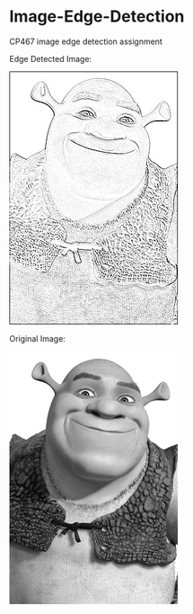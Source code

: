 # Image-Edge-Detection
CP467 image edge detection assignment




Edge Detected Image:


![image](src/edgeDetectedImage.png)

Original Image:


![image](src/shrek.png)
